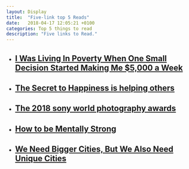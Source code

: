 ```yaml
---
layout: Display
title:  "Five-link top 5 Reads"
date:   2018-04-17 12:05:21 +0100
categories: Top 5 things to read 
description: "Five links to Read."
---
```



<ul>
    <li>
        <a href="https://www.entrepreneur.com/article/297981" target="_blank"><h2>I Was Living In Poverty When One Small Decision Started Making Me $5,000 a Week</h2>
        </a>
    </li>
    <li>
        <a href="http://time.com/collection/guide-to-happiness/4070299/secret-to-happiness/?linkId=50520417" target="_blank"><h2>The Secret to Happiness is helping others</h2>
        </a>
    </li>
    <li>
        <a href="https://www.theatlantic.com/photo/2018/03/the-2018-sony-world-photography-awards/554864/" target="_blank"><h2>The 2018 sony world photography awards</h2>
        </a>
    </li>
    <li>
        <a href="https://www.theladders.com/career-advice/this-is-how-to-become-mentally-strong-3-secrets-from-neuroscience" target="_blank"><h2>How to be Mentally Strong</h2>
        </a>
    </li>
    <li>
        <a href="https://www.fastcompany.com/40558241/we-need-bigger-cities-but-we-also-need-unique-cities" target="_blank"><h2>We Need Bigger Cities, But We Also Need Unique Cities</h2>
        </a>
    </li>
</ul>